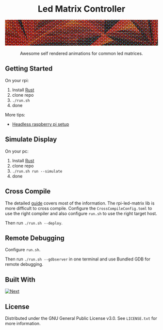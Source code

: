 <!-- PROJECT HEADER -->
<div align="center">
  <h1 align="center">Led Matrix Controller</h1>
  <img src="images/ledMatrix.jpg" alt="Led Matrix Banner">
  <p align="center">
    Awesome self rendered animations for common led matrices.
  </p>
</div>

## Getting Started

On your rpi:
1. Install [Rust][Rust-installation-guide]
2. clone repo
3. ```./run.sh```
4. done

More tips:
- [Headless raspberry pi setup][Headless-rpi-setup]

## Simulate Display

On your pc:
1. Install [Rust][Rust-installation-guide]
2. clone repo
3. ```./run.sh run --simulate```
4. done

## Cross Compile

The detailed [guide][Rust-cross-compile] covers most of the information.
The rpi-led-matrix lib is more difficult to cross compile.
Configure the ```CrossCompileConfig.toml``` to use the right compiler
and also configure ```run.sh``` to use the right target host.

Then run
```./run.sh --deploy```.

## Remote Debugging

Configure ```run.sh```.

Then run ```./run.sh --gdbserver``` in one terminal
and use Bundled GDB for remote debugging.

## Built With
[![Next][Rust]][Rust-url]

## License
Distributed under the GNU General Public License v3.0. See `LICENSE.txt` for more information.


<!-- MARKDOWN LINKS & IMAGES
Banner: https://torange.biz/photofxnew/207/HD/polygonal-red-metal-texture-led-207754.jpg
-->
[Rust]: https://img.shields.io/badge/rust-000000?style=for-the-badge&logo=rust&logoColor=white
[Rust-url]: https://www.rust-lang.org/
[Headless-rpi-setup]: https://www.tomshardware.com/reviews/raspberry-pi-headless-setup-how-to,6028.html
[Rust-installation-guide]: https://www.rust-lang.org/tools/install
[Rust-cross-compile]: https://github.com/japaric/rust-cross/blob/master/README.md

